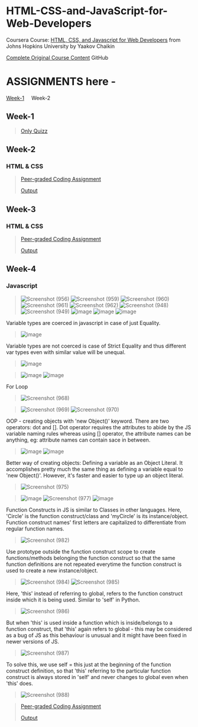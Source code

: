 # HTML-CSS-and-JavaScript-for-Web-Developers
Coursera Course: <a href="https://www.coursera.org/learn/html-css-javascript-for-web-developers/">HTML, CSS, and Javascript for Web Developers</a> from Johns Hopkins University by Yaakov Chaikin

<a href="https://github.com/jhu-ep-coursera/fullstack-course4">Complete Original Course Content</a> GitHub

# ASSIGNMENTS here -

<a href="https://github.com/souvikmajumder26/HTML-CSS-and-JavaScript-for-Web-Developers/blob/main/README.md#week-1">Week-1</a>&nbsp;&nbsp;&nbsp;&nbsp;&nbsp;<a src="#Week-2">Week-2</a>

## Week-1
> <a href="https://github.com/souvikmajumder26/HTML-CSS-and-JavaScript-for-Web-Developers/tree/main/Week-1#readme" target="_blank">Only Quizz</a>

## Week-2
### HTML & CSS
> <a href="https://github.com/souvikmajumder26/HTML-CSS-and-JavaScript-for-Web-Developers/tree/main/Week-2" target="_blank">Peer-graded Coding Assignment</a>
> 
> <a href="https://souvikmajumder26.github.io/HTML-CSS-and-JavaScript-for-Web-Developers/Week-2/" target="_blank">Output</a>

## Week-3
### HTML & CSS
> <a href="https://github.com/souvikmajumder26/HTML-CSS-and-JavaScript-for-Web-Developers/tree/main/Week-3" target="_blank">Peer-graded Coding Assignment</a>
> 
> <a href="https://souvikmajumder26.github.io/HTML-CSS-and-JavaScript-for-Web-Developers/Week-3/" target="_blank">Output</a>

## Week-4
### Javascript
> ![Screenshot (956)](https://user-images.githubusercontent.com/86871718/139623537-5e249931-1daa-440e-baaa-2e66d92f9582.png)
> ![Screenshot (959)](https://user-images.githubusercontent.com/86871718/139624983-92bc251d-a9bf-4434-90bd-d042f787295e.png)
> ![Screenshot (960)](https://user-images.githubusercontent.com/86871718/139624988-67ff8423-767a-40c4-af6c-cb017aa14ca2.png)
> ![Screenshot (961)](https://user-images.githubusercontent.com/86871718/139624994-f7005f9d-3022-4cb6-a800-272ebe11aa19.png)
> ![Screenshot (962)](https://user-images.githubusercontent.com/86871718/139624950-790f08af-d142-4101-bad8-3e629533faa6.png)
> ![Screenshot (948)](https://user-images.githubusercontent.com/86871718/139626758-f90e93b1-b0ec-4357-9ef2-9e3fc91fe300.png)
> ![Screenshot (949)](https://user-images.githubusercontent.com/86871718/139626782-047bd439-b635-4503-a001-070333d577ba.png)
> ![image](https://user-images.githubusercontent.com/86871718/139625262-8096cfa4-b6c1-4f30-ab1d-61424577b0c0.png)
> ![image](https://user-images.githubusercontent.com/86871718/139625481-4c908239-f8a4-4583-af7b-b4ef37e2e340.png)
> ![image](https://user-images.githubusercontent.com/86871718/139626620-b8b4eef1-f91d-4a9c-8c52-237e7144c366.png)

Variable types are coerced in javascript in case of just Equality.
> ![image](https://user-images.githubusercontent.com/86871718/139644704-440ef9a7-7d8e-4758-8aac-93528346355a.png)

Variable types are not coerced is case of Strict Equality and thus different var types even with similar value will be unequal.
> ![image](https://user-images.githubusercontent.com/86871718/139644930-073eb9da-26c0-47a4-bfaa-67a7761e711a.png)

> ![image](https://user-images.githubusercontent.com/86871718/139646096-a8a4bf8f-fd17-4450-ba09-0288641ec76c.png)
> ![image](https://user-images.githubusercontent.com/86871718/139646133-c69e21f8-4a71-4a2c-8783-85f924bb4b71.png)

For Loop
> ![Screenshot (968)](https://user-images.githubusercontent.com/86871718/139646379-a96bbb71-d79c-4ea7-95dc-1b9845e06687.png)

> ![Screenshot (969)](https://user-images.githubusercontent.com/86871718/139646411-fe17b926-8f73-4818-837b-fbdb94142700.png)
> ![Screenshot (970)](https://user-images.githubusercontent.com/86871718/139646484-2df7f060-5b8a-4074-a593-baf68e89ed07.png)

OOP - creating objects with 'new Object()' keyword. There are two operators: dot and []. Dot operator requires the attributes to abide by the JS variable naming rules whereas using [] operator, the attribute names can be anything, eg: attribute names can contain sace in between.
> ![image](https://user-images.githubusercontent.com/86871718/139649144-2942df40-dbbc-4f2f-a2cf-d3f93468016b.png)
> ![image](https://user-images.githubusercontent.com/86871718/139649679-411ea75b-700e-4367-bf10-86ea1e6f868a.png)

Better way of creating objects: Defining a variable as an Object Literal. It accomplishes pretty much the same thing as defining a variable equal to 'new Object()'. However, it's faster and easier to type up an object literal.
> ![Screenshot (975)](https://user-images.githubusercontent.com/86871718/139649743-855e0202-14ed-4bbc-ae55-cd1144acf5ee.png)

> ![image](https://user-images.githubusercontent.com/86871718/139651339-fe081e0d-d652-4f14-bbd4-4dcc6323384a.png)
> ![Screenshot (977)](https://user-images.githubusercontent.com/86871718/139651355-bf0b59bc-8286-4653-b28e-93ef93fe7cca.png)
> ![image](https://user-images.githubusercontent.com/86871718/139709574-d42e566e-38c9-4ff0-895e-be23c44b69f4.png)

Function Constructs in JS is similar to Classes in other languages. Here, 'Circle' is the function construct/class and 'myCircle' is its instance/object. Function construct names' first letters are capitalized to differentiate from regular function names.
> ![Screenshot (982)](https://user-images.githubusercontent.com/86871718/139723416-49c7c942-027b-40d6-b2b0-489b5e1588e6.png)

Use prototype outside the function construct scope to create functions/methods belonging the function construct so that the same function definitions are not repeated everytime the function construct is used to create a new instance/object.
> ![Screenshot (984)](https://user-images.githubusercontent.com/86871718/139723637-c4644d50-f9cd-416f-b4db-bbe3b84febc1.png)
> ![Screenshot (985)](https://user-images.githubusercontent.com/86871718/139723696-ec3e9bbe-3bb5-48c7-8961-7757a9b9ad3a.png)

Here, 'this' instead of referring to global, refers to the function construct inside which it is being used. Similar to 'self' in Python.
> ![Screenshot (986)](https://user-images.githubusercontent.com/86871718/139723876-d4639ae6-525a-4805-93ef-2f8426aecd74.png)

But when 'this' is used inside a function which is inside/belongs to a function construct, that 'this' again refers to global - this may be considered as a bug of JS as this behaviour is unusual and it might have been fixed in newer versions of JS.
> ![Screenshot (987)](https://user-images.githubusercontent.com/86871718/139724194-6fad3f03-6e30-4513-837c-db8a5d2c23f5.png)

To solve this, we use self = this just at the beginning of the function construct definition, so that 'this' referring to the particular function construct is always stored in 'self' and never changes to global even when 'this' does.
> ![Screenshot (988)](https://user-images.githubusercontent.com/86871718/139724368-ce9197f0-c3a8-48b5-9e41-949a6e2cec8f.png)


> <a href="https://github.com/souvikmajumder26/HTML-CSS-and-JavaScript-for-Web-Developers/tree/main/Week-4" target="_blank">Peer-graded Coding Assignment</a>
> 
> <a href="https://souvikmajumder26.github.io/HTML-CSS-and-JavaScript-for-Web-Developers/Week-4/" target="_blank">Output</a>
